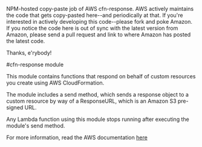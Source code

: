 NPM-hosted copy-paste job of AWS cfn-response. AWS actively maintains the code that gets copy-pasted here--and periodically at that. If you're interested in actively developing this code--please fork and poke Amazon. If you notice the code here is out of sync with the latest version from Amazon, please send a pull request and link to where Amazon has posted the latest code.

Thanks, e'rybody!

#cfn-response module

This module contains functions that respond on behalf of custom resources you create using AWS CloudFormation.

The module includes a send method, which sends a response object to a custom resource by way of a ResponseURL, which is an Amazon S3 pre-signed URL.

Any Lambda function using this module stops running after executing the module's send method.

For more information, read the AWS documentation [here][1]

[1]: http://docs.aws.amazon.com/AWSCloudFormation/latest/UserGuide/aws-properties-lambda-function-code.html#cfn-lambda-function-code-cfnresponsemodule
